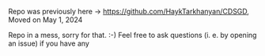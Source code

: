 
Repo was previously here -> https://github.com/HaykTarkhanyan/CDSGD, 
Moved on May 1, 2024

Repo in a mess, sorry for that. :-) Feel free to ask questions (i. e. by opening an issue) if you have any
